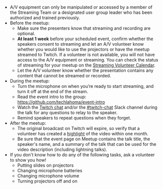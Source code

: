 * A/V equipment can only be manipulated or accessed by a member of the Streaming Team or a designated user group leader who has been authorized and trained previously.
* Before the meetup:
  * Make sure the presenters know that streaming and recording are optional.
  * **At least 1 week** before your scheduled event, confirm whether the speakers consent to streaming and let an A/V volunteer know whether you would like to use the projectors or have the meetup streamed to Twitch. If a volunteer is not available, you will not have access to the A/V equipment or streaming. You can check the status of streaming for your meetup on the [Streaming Volunteer Calendar](https://calendar.google.com/calendar?cid=dnJmaWptZnBiZXE0M2VuczlwYzZxOW9sdGtAZ3JvdXAuY2FsZW5kYXIuZ29vZ2xlLmNvbQ).
  * Let the A/V volunteer know whether the presentation contains any content that cannot be streamed or recorded.
* During the meetup:
  * Turn the microphone on when you’re ready to start streaming, and turn it off at the end of the stream.
  * Read the event intro to the group: https://github.com/techlahoma/event-intro 
  * Watch the [Twitch chat](https://www.twitch.tv/techlahoma) and/or the [#twitch-chat](https://techlahoma.slack.com/messages/twitch-chat) Slack channel during the talk for any questions to relay to the speaker.
  * Remind speakers to repeat questions when they forget.
* After the meetup:
  * The original broadcast on Twitch will expire, so verify that a volunteer has created a [highlight](https://www.twitch.tv/techlahoma/videos/highlight) of the video within one month.
  * Be sure that the event page on Meetup contains the talk title, the speaker's name, and a summary of the talk that can be used for the video description (including lightning talks).
* If you don't know how to do any of the following tasks, ask a volunteer to show you how!
  * Putting slides on projectors
  * Changing microphone batteries
  * Changing microphone volume
  * Turning projectors off and on
